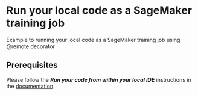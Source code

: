 # Run your local code as a SageMaker training job

Example to running your local code as a SageMaker training job using @remote decorator

## Prerequisites

Please follow the _**Run your code from within your local IDE**_ instructions in the [documentation](https://docs.aws.amazon.com/sagemaker/latest/dg/train-remote-decorator.html).